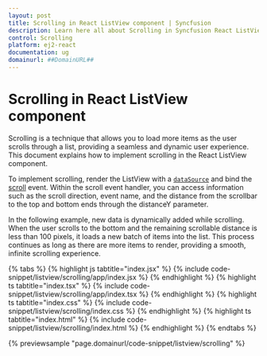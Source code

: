 ```yaml
---
layout: post
title: Scrolling in React ListView component | Syncfusion
description: Learn here all about Scrolling in Syncfusion React ListView component of Syncfusion Essential JS 2 and more.
control: Scrolling 
platform: ej2-react
documentation: ug
domainurl: ##DomainURL##
---
```


# Scrolling in React ListView component

Scrolling is a technique that allows you to load more items as the user scrolls through a list, providing a seamless and dynamic user experience. This document explains how to implement scrolling in the React ListView component.

To implement scrolling, render the ListView with a [`dataSource`](https://ej2.syncfusion.com/react/documentation/api/list-view/#datasource) and bind the [scroll](https://ej2.syncfusion.com/react/documentation/api/list-view/#scroll) event. Within the scroll event handler, you can access information such as the scroll direction, event name, and the distance from the scrollbar to the top and bottom ends through the distanceY parameter.

In the following example, new data is dynamically added while scrolling. When the user scrolls to the bottom and the remaining scrollable distance is less than 100 pixels, it loads a new batch of items into the list. This process continues as long as there are more items to render, providing a smooth, infinite scrolling experience.

{% tabs %}
{% highlight js tabtitle="index.jsx" %}
{% include code-snippet/listview/scrolling/app/index.jsx %}
{% endhighlight %}
{% highlight ts tabtitle="index.tsx" %}
{% include code-snippet/listview/scrolling/app/index.tsx %}
{% endhighlight %}
{% highlight ts tabtitle="index.css" %}
{% include code-snippet/listview/scrolling/index.css %}
{% endhighlight %}
{% highlight ts tabtitle="index.html" %}
{% include code-snippet/listview/scrolling/index.html %}
{% endhighlight %}
{% endtabs %}

 {% previewsample "page.domainurl/code-snippet/listview/scrolling" %}
